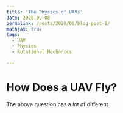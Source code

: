 ```yaml
---
title: 'The Physics of UAVs'
date: 2020-09-08
permalink: /posts/2020/09/blog-post-1/
mathjax: true
tags:
  - UAV
  - Physics
  - Rotational Mechanics

---
```


How Does a UAV Fly?
===

The above question has a lot of different 